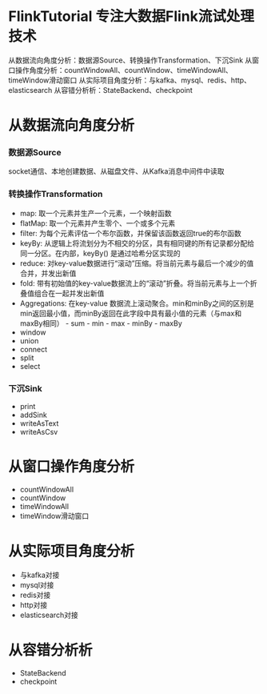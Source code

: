 # FlinkTutorial **专注大数据Flink流试处理**技术
从数据流向角度分析：数据源Source、转换操作Transformation、下沉Sink
从窗口操作角度分析：countWindowAll、countWindow、timeWindowAll、timeWindow滑动窗口
从实际项目角度分析：与kafka、mysql、redis、http、elasticsearch
从容错分析析：StateBackend、checkpoint

# 从数据流向角度分析
### 数据源Source
socket通信、本地创建数据、从磁盘文件、从Kafka消息中间件中读取

### 转换操作Transformation
- map: 取一个元素并生产一个元素，一个映射函数
- flatMap: 取一个元素并产生零个、一个或多个元素
- filter: 为每个元素评估一个布尔函数，并保留该函数返回true的布尔函数
- keyBy: 从逻辑上将流划分为不相交的分区，具有相同键的所有记录都分配给同一分区。在内部，keyBy() 是通过哈希分区实现的
- reduce: 对key-value数据进行“滚动”压缩。将当前元素与最后一个减少的值合并，并发出新值
- fold: 带有初始值的key-value数据流上的“滚动”折叠。将当前元素与上一个折叠值组合在一起并发出新值
- Aggregations: 在key-value 数据流上滚动聚合。min和minBy之间的区别是min返回最小值，而minBy返回在此字段中具有最小值的元素（与max和maxBy相同）
      - sum 
      - min 
      - max 
      - minBy 
      - maxBy 
- window
- union
- connect
- split
- select


### 下沉Sink
- print
- addSink
- writeAsText
- writeAsCsv


# 从窗口操作角度分析
- countWindowAll
- countWindow
- timeWindowAll
- timeWindow滑动窗口 


# 从实际项目角度分析
- 与kafka对接
- mysql对接
- redis对接
- http对接
- elasticsearch对接


# 从容错分析析
- StateBackend
- checkpoint





